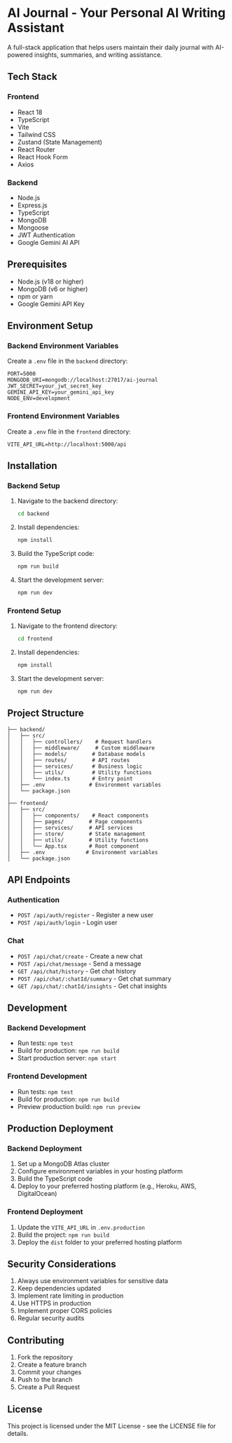 # AI Journal - Your Personal AI Writing Assistant

A full-stack application that helps users maintain their daily journal with AI-powered insights, summaries, and writing assistance.

## Tech Stack

### Frontend
- React 18
- TypeScript
- Vite
- Tailwind CSS
- Zustand (State Management)
- React Router
- React Hook Form
- Axios

### Backend
- Node.js
- Express.js
- TypeScript
- MongoDB
- Mongoose
- JWT Authentication
- Google Gemini AI API

## Prerequisites

- Node.js (v18 or higher)
- MongoDB (v6 or higher)
- npm or yarn
- Google Gemini API Key

## Environment Setup

### Backend Environment Variables
Create a `.env` file in the `backend` directory:

```env
PORT=5000
MONGODB_URI=mongodb://localhost:27017/ai-journal
JWT_SECRET=your_jwt_secret_key
GEMINI_API_KEY=your_gemini_api_key
NODE_ENV=development
```

### Frontend Environment Variables
Create a `.env` file in the `frontend` directory:

```env
VITE_API_URL=http://localhost:5000/api
```

## Installation

### Backend Setup
1. Navigate to the backend directory:
   ```bash
   cd backend
   ```

2. Install dependencies:
   ```bash
   npm install
   ```

3. Build the TypeScript code:
   ```bash
   npm run build
   ```

4. Start the development server:
   ```bash
   npm run dev
   ```

### Frontend Setup
1. Navigate to the frontend directory:
   ```bash
   cd frontend
   ```

2. Install dependencies:
   ```bash
   npm install
   ```

3. Start the development server:
   ```bash
   npm run dev
   ```

## Project Structure

```
├── backend/
│   ├── src/
│   │   ├── controllers/    # Request handlers
│   │   ├── middleware/     # Custom middleware
│   │   ├── models/        # Database models
│   │   ├── routes/        # API routes
│   │   ├── services/      # Business logic
│   │   ├── utils/         # Utility functions
│   │   └── index.ts       # Entry point
│   ├── .env              # Environment variables
│   └── package.json
│
├── frontend/
│   ├── src/
│   │   ├── components/    # React components
│   │   ├── pages/        # Page components
│   │   ├── services/     # API services
│   │   ├── store/        # State management
│   │   ├── utils/        # Utility functions
│   │   └── App.tsx       # Root component
│   ├── .env             # Environment variables
│   └── package.json
```

## API Endpoints

### Authentication
- `POST /api/auth/register` - Register a new user
- `POST /api/auth/login` - Login user

### Chat
- `POST /api/chat/create` - Create a new chat
- `POST /api/chat/message` - Send a message
- `GET /api/chat/history` - Get chat history
- `POST /api/chat/:chatId/summary` - Get chat summary
- `GET /api/chat/:chatId/insights` - Get chat insights

## Development

### Backend Development
- Run tests: `npm test`
- Build for production: `npm run build`
- Start production server: `npm start`

### Frontend Development
- Run tests: `npm test`
- Build for production: `npm run build`
- Preview production build: `npm run preview`

## Production Deployment

### Backend Deployment
1. Set up a MongoDB Atlas cluster
2. Configure environment variables in your hosting platform
3. Build the TypeScript code
4. Deploy to your preferred hosting platform (e.g., Heroku, AWS, DigitalOcean)

### Frontend Deployment
1. Update the `VITE_API_URL` in `.env.production`
2. Build the project: `npm run build`
3. Deploy the `dist` folder to your preferred hosting platform

## Security Considerations

1. Always use environment variables for sensitive data
2. Keep dependencies updated
3. Implement rate limiting in production
4. Use HTTPS in production
5. Implement proper CORS policies
6. Regular security audits

## Contributing

1. Fork the repository
2. Create a feature branch
3. Commit your changes
4. Push to the branch
5. Create a Pull Request

## License

This project is licensed under the MIT License - see the LICENSE file for details. 